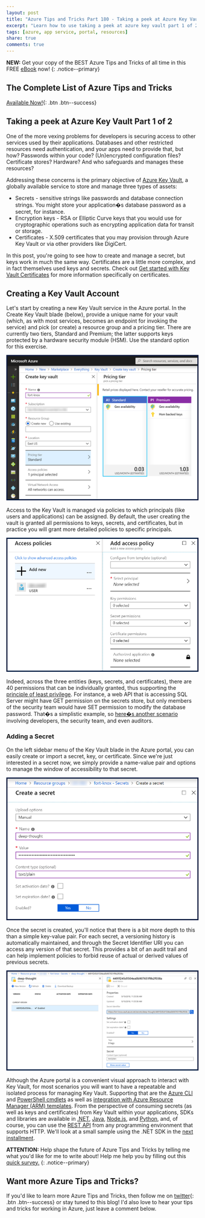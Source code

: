 ```yaml
---
layout: post
title: "Azure Tips and Tricks Part 180 - Taking a peek at Azure Key Vault Part 1 of 2"
excerpt: "Learn how to use taking a peek at azure key vault part 1 of 2"
tags: [azure, app service, portal, resources]
share: true
comments: true
---
```

 
**NEW:** Get your copy of the BEST Azure Tips and Tricks of all time in this FREE [eBook](http://ebook.azuredev.tips) now!
{: .notice--primary}
 
## The Complete List of Azure Tips and Tricks
 
[Available Now!](https://michaelcrump.net/azure-tips-and-tricks-complete-list/){: .btn .btn--success}


## Taking a peek at Azure Key Vault Part 1 of 2
 
One of the more vexing problems for developers is securing access to other services used by their applications. Databases and other restricted resources need authentication, and your apps need to provide that, but how? Passwords within your code? (Un)encrypted configuration files? Certificate stores? Hardware? And who safeguards and manages these resources?

Addressing these concerns is the primary objective of [Azure Key Vault](https://azure.microsoft.com/en-us/services/key-vault/), a globally available service to store and manage three types of assets:

- Secrets - sensitive strings like passwords and database connection strings. You might store your application�s database password as a secret, for instance.
- Encryption keys - RSA or Elliptic Curve keys that you would use for cryptographic operations such as encrypting application data for transit or storage.
- Certificates - X.509 certificates that you may provision through Azure Key Vault or via other providers like DigiCert.

In this post, you're going to see how to create and manage a secret, but keys work in much the same way. Certificates are a little more complex, and in fact themselves used keys and secrets. Check out [Get started with Key Vault Certificates](https://docs.microsoft.com/en-us/azure/key-vault/certificate-scenarios) for more information specifically on certificates.

## Creating a Key Vault Account

Let's start by creating a new Key Vault service in the Azure portal. In the Create Key Vault blade (below), provide a unique name for your vault (which, as with most services, becomes an endpoint for invoking the service) and pick (or create) a resource group and a pricing tier. There are currently two tiers, Standard and Premium; the latter supports keys protected by a hardware security module (HSM). Use the standard option for this exercise.

<img style="border:3px solid #021a40" src="/files/create-kv.png">

Access to the Key Vault is managed via policies to which principals (like users and applications) can be assigned. By default, the user creating the vault is granted all permissions to keys, secrets, and certificates, but in practice you will grant more detailed policies to specific principals. 

<img style="border:3px solid #021a40" src="/files/create-kv-policy.png">

Indeed, across the three entities (keys, secrets, and certificates), there are 40 permissions that can be individually granted, thus supporting the [principle of least privilege](https://docs.microsoft.com/en-us/windows-server/identity/ad-ds/plan/security-best-practices/implementing-least-privilege-administrative-models).  For instance, a web API that is accessing SQL Server might have GET permission on the secrets store, but only members of the security team would have SET permission to modify the database password. That�s a simplistic example, so [here�s another scenario](https://docs.microsoft.com/en-us/azure/key-vault/key-vault-secure-your-key-vault#example) involving developers, the security team, and even auditors.

### Adding a Secret

On the left sidebar menu of the Key Vault blade in the Azure portal, you can easily create or import a secret, key, or certificate. Since we're just interested in a secret now, we simply provide a name-value pair and options to manage the window of accessibility to that secret. 

<img style="border:3px solid #021a40" src="/files/create-secret.png">

Once the secret is created, you'll notice that there is a bit more depth to this than a simple key-value pair. For each secret, a versioning history is automatically maintained, and through the Secret Identifier URI you can access any version of that secret. This provides a bit of an audit trail and can help implement policies to forbid reuse of actual or derived values of previous secrets.

<img style="border:3px solid #021a40" src="/files/kv-history.png">

Although the Azure portal is a convenient visual approach to interact with Key Vault, for most scenarios you will want to have a repeatable and isolated process for managing Key Vault. Supporting that are the [Azure CLI](https://docs.microsoft.com/en-us/azure/key-vault/quick-create-cli) and [PowerShell cmdlets](https://docs.microsoft.com/en-us/azure/key-vault/quick-create-powershell) as well as [integration with Azure Resource Manager (ARM) templates](https://docs.microsoft.com/en-us/azure/azure-resource-manager/resource-manager-keyvault-parameter). 
From the perspective of consuming secrets (as well as keys and certificates) from Key Vault within your applications, SDKs and libraries are available in [.NET](https://docs.microsoft.com/en-us/dotnet/api/microsoft.azure.keyvault?view=azure-dotnet), [Java](https://docs.microsoft.com/en-us/java/api/overview/azure/keyvault?view=azure-java-stable), [Node.js](https://docs.microsoft.com/en-us/javascript/api/overview/azure/key-vault?view=azure-node-latest), and [Python](https://docs.microsoft.com/en-us/python/api/overview/azure/key-vault?view=azure-python), and, of course, 
you can use the [REST API](https://docs.microsoft.com/en-us/rest/api/keyvault/) from any programming environment that supports HTTP. We'll look at a small sample using the .NET SDK in the [next installment](https://www.michaelcrump.net/azure-tips-and-tricks181).


**ATTENTION:** Help shape the future of Azure Tips and Tricks by telling me what you'd like for me to write about! Help me help you by filling out this [quick survey.](http://survey.azuredev.tips)
{: .notice--primary}
 
## Want more Azure Tips and Tricks?
If you'd like to learn more Azure Tips and Tricks, then follow me on [twitter](http://twitter.com/mbcrump){: .btn .btn--success} or stay tuned to this blog! I'd also love to hear your tips and tricks for working in Azure, just leave a comment below.
